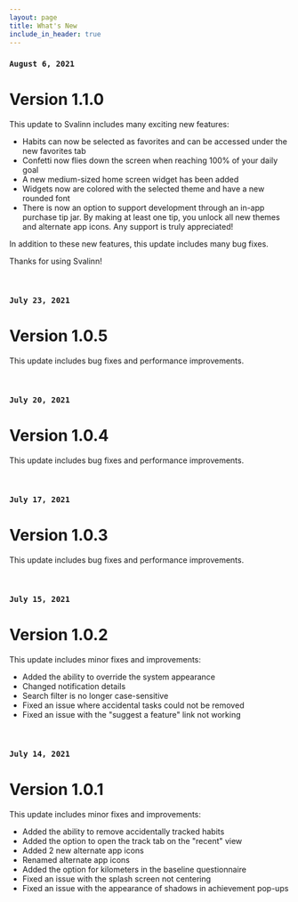 ```yaml
---
layout: page
title: What's New
include_in_header: true
---
```

### `August 6, 2021`
# **Version 1.1.0**

This update to Svalinn includes many exciting new features:

- Habits can now be selected as favorites and can be accessed under the new favorites tab
- Confetti now flies down the screen when reaching 100% of your daily goal
- A new medium-sized home screen widget has been added
- Widgets now are colored with the selected theme and have a new rounded font
- There is now an option to support development through an in-app purchase tip jar. By making at least one tip, you unlock all new themes and alternate app icons. Any support is truly appreciated!

In addition to these new features, this update includes many bug fixes.

Thanks for using Svalinn!

<br>

### `July 23, 2021`
# **Version 1.0.5**

This update includes bug fixes and performance improvements.

<br>

### `July 20, 2021`
# **Version 1.0.4**

This update includes bug fixes and performance improvements.

<br>

### `July 17, 2021`
# **Version 1.0.3**

This update includes bug fixes and performance improvements.

<br>

### `July 15, 2021`
# **Version 1.0.2**

This update includes minor fixes and improvements:

- Added the ability to override the system appearance
- Changed notification details
- Search filter is no longer case-sensitive
- Fixed an issue where accidental tasks could not be removed
- Fixed an issue with the "suggest a feature" link not working

<br>

### `July 14, 2021`
# **Version 1.0.1**

This update includes minor fixes and improvements:

- Added the ability to remove accidentally tracked habits
- Added the option to open the track tab on the "recent" view
- Added 2 new alternate app icons
- Renamed alternate app icons
- Added the option for kilometers in the baseline questionnaire
- Fixed an issue with the splash screen not centering
- Fixed an issue with the appearance of shadows in achievement pop-ups

<br>
